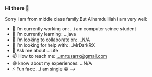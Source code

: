 ### Hi there 👋



Sorry i am from middle class family.But Alhamdulillah i am very well:

- 🔭 I’m currently working on: ...i am computer scince student
- 🌱 I’m currently learning: ...java
- 👯 I’m looking to collaborate on: ...N/A
- 🤔 I’m looking for help with: ...MrDarkRX
- 💬 Ask me about:...Life
- 📫 How to reach me: ...mrtusarrx@gmail.com
- 😄 know about my  experiences: ...N/A
- ⚡ Fun fact: ...i am single 😁
-->

